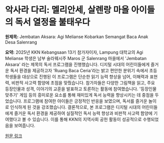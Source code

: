 # 악사라 다리: 멜리안세, 살렌랑 마을 아이들의 독서 열정을 불태우다

**원제목:** Jembatan Aksara: Agi Melianse Kobarkan Semangat Baca Anak Desa Salenrang

**요약:** 2025년 KKN Kebangsaan 13기 참가자이자,  Lampung 대학교의 Agi Melianse 학생은 남부 술라웨시주 Maros 군 Salenrang 마을에서  'Jembatan Aksara' 라는 제목의 독서 프로그램을 진행했습니다.  디지털 시대의 어린이들에게 즐거운 독서 환경을 제공하고자 'Ruang Baca Ceria'라는 밝고 편안한 분위기 속에서 초등학생들을 대상으로 진행된 이 프로그램은 단순한 읽기 능력 향상을 넘어,  이해력과 표현력, 비판적 사고력 함양에 초점을 맞췄습니다.  참가자들은 다양한 그림책을 읽고,  주요 등장인물과 성격, 이야기의 교훈을 발표하고 토론하는 활동에 참여했습니다.  '등장인물 맞추기' 게임 등의 흥미로운 요소를 통해  재미있게 독서 능력을 향상시키는 데 중점을 두었습니다.  프로그램에 참여한 아이들은 긍정적인 반응을 보였으며, 독서를 즐거운 놀이로 인식하게 된 것을 강조했습니다.  결론적으로, 본 프로그램은 디지털 시대의 어린이들에게 즐거운 독서 환경을 제공하여  실질적인 독서 능력 향상과  비판적 사고력 함양에 기여했다고 볼 수 있습니다.  이를 통해 KKN의 지역사회 공헌 활동이 성공적으로 수행되었음을 보여줍니다.

[원문 링크](https://www.kompasiana.com/andiirsamnawirjr3004/6881a6cec925c46da57340a2/jembatan-aksara-agi-melianse-kobarkan-semangat-baca-anak-desa-salenrang)
